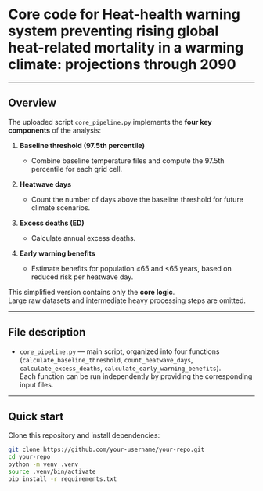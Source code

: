 # Core code for Heat-health warning system preventing rising global heat-related mortality in a warming climate: projections through 2090
---

## Overview

The uploaded script `core_pipeline.py` implements the **four key components** of the analysis:

1. **Baseline threshold (97.5th percentile)**  
   - Combine baseline temperature files and compute the 97.5th percentile for each grid cell.  

2. **Heatwave days**  
   - Count the number of days above the baseline threshold for future climate scenarios.  

3. **Excess deaths (ED)**  
   - Calculate annual excess deaths.

4. **Early warning benefits**  
   - Estimate benefits for population ≥65 and <65 years, based on reduced risk per heatwave day.  

This simplified version contains only the **core logic**.  
Large raw datasets and intermediate heavy processing steps are omitted.  

---

## File description

- `core_pipeline.py` — main script, organized into four functions (`calculate_baseline_threshold`, `count_heatwave_days`, `calculate_excess_deaths`, `calculate_early_warning_benefits`).  
  Each function can be run independently by providing the corresponding input files.  

---

## Quick start

Clone this repository and install dependencies:

```bash
git clone https://github.com/your-username/your-repo.git
cd your-repo
python -m venv .venv
source .venv/bin/activate
pip install -r requirements.txt

